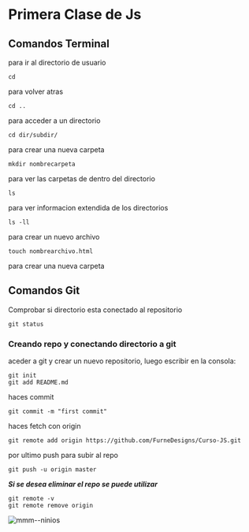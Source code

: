 # Primera Clase de Js

## Comandos Terminal

para ir al directorio de usuario
```
cd
```
para volver atras
```
cd ..
```
para acceder a un directorio
```
cd dir/subdir/
```
para crear una nueva carpeta
```
mkdir nombrecarpeta
```
para ver las carpetas de dentro del directorio
```
ls
```
para ver informacion extendida de los directorios
```
ls -ll
```
para crear un nuevo archivo
```
touch nombrearchivo.html
```
para crear una nueva carpeta 

## Comandos Git

Comprobar si directorio esta conectado al repositorio
```
git status
```

### Creando repo y conectando directorio a git

aceder a git y crear un nuevo repositorio, luego escribir en la consola:
```
git init
git add README.md
```
haces commit
```
git commit -m "first commit"
```
haces fetch con origin
```
git remote add origin https://github.com/FurneDesigns/Curso-JS.git
```
por ultimo push para subir al repo
```
git push -u origin master
```
**_Si se desea eliminar el repo se puede utilizar_**
```
git remote -v
git remote remove origin
```
![mmm--ninios](https://img2.rtve.es/p/400/teletubbies_100751.jpg?ts=1468490440584)

